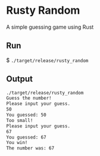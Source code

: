 # Rusty Random	
A simple guessing game using Rust

## Run
$ `./target/release/rusty_random`

## Output
```bash
./target/release/rusty_random
Guess the number!
Please input your guess.
50
You guessed: 50
Too small!
Please input your guess.
67
You guessed: 67
You win!
The number was: 67
```